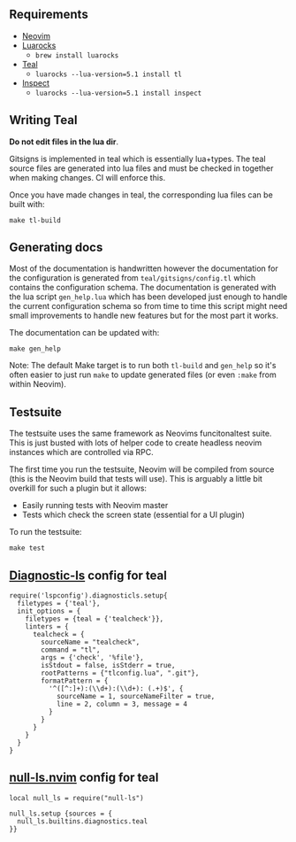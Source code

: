 ## Requirements

- [Neovim](https://github.com/neovim/neovim)
- [Luarocks](https://luarocks.org/)
    - `brew install luarocks`
- [Teal](https://github.com/teal-language/tl)
    - `luarocks --lua-version=5.1 install tl`
- [Inspect](https://github.com/kikito/inspect.lua)
    - `luarocks --lua-version=5.1 install inspect`

## Writing Teal

 **Do not edit files in the lua dir**.

Gitsigns is implemented in teal which is essentially lua+types.
The teal source files are generated into lua files and must be checked in together when making changes.
CI will enforce this.

Once you have made changes in teal, the corresponding lua files can be built with:

```
make tl-build
```

## Generating docs

Most of the documentation is handwritten however the documentation for the configuration is generated from `teal/gitsigns/config.tl` which contains the configuration schema.
The documentation is generated with the lua script `gen_help.lua` which has been developed just enough to handle the current configuration schema so from time to time this script might need small improvements to handle new features but for the most part it works.

The documentation can be updated with:

```
make gen_help
```

Note: The default Make target is to run both `tl-build` and `gen_help` so it's often easier to just run `make` to update generated files (or even `:make` from within Neovim).

## Testsuite

The testsuite uses the same framework as Neovims funcitonaltest suite.
This is just busted with lots of helper code to create headless neovim instances which are controlled via RPC.

The first time you run the testsuite, Neovim will be compiled from source (this is the Neovim build that tests will use).
This is arguably a little bit overkill for such a plugin but it allows:

- Easily running tests with Neovim master
- Tests which check the screen state (essential for a UI plugin)

To run the testsuite:

```
make test
```

## [Diagnostic-ls](https://github.com/iamcco/diagnostic-languageserver) config for teal

```
require('lspconfig').diagnosticls.setup{
  filetypes = {'teal'},
  init_options = {
    filetypes = {teal = {'tealcheck'}},
    linters = {
      tealcheck = {
        sourceName = "tealcheck",
        command = "tl",
        args = {'check', '%file'},
        isStdout = false, isStderr = true,
        rootPatterns = {"tlconfig.lua", ".git"},
        formatPattern = {
          '^([^:]+):(\\d+):(\\d+): (.+)$', {
            sourceName = 1, sourceNameFilter = true,
            line = 2, column = 3, message = 4
          }
        }
      }
    }
  }
}
```

## [null-ls.nvim](https://github.com/jose-elias-alvarez/null-ls.nvim) config for teal

```
local null_ls = require("null-ls")

null_ls.setup {sources = {
  null_ls.builtins.diagnostics.teal
}}
```
